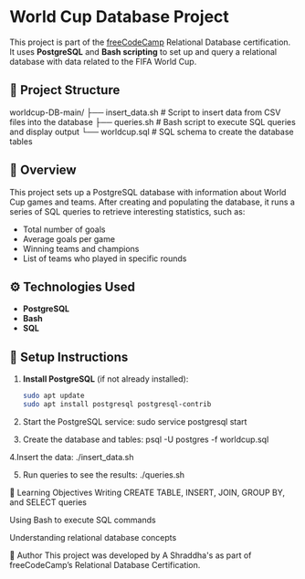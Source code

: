# World Cup Database Project

This project is part of the [freeCodeCamp](https://www.freecodecamp.org/) Relational Database certification. It uses **PostgreSQL** and **Bash scripting** to set up and query a relational database with data related to the FIFA World Cup.

## 📁 Project Structure

worldcup-DB-main/
├── insert_data.sh # Script to insert data from CSV files into the database
├── queries.sh # Bash script to execute SQL queries and display output
└── worldcup.sql # SQL schema to create the database tables


## 📝 Overview

This project sets up a PostgreSQL database with information about World Cup games and teams. After creating and populating the database, it runs a series of SQL queries to retrieve interesting statistics, such as:

- Total number of goals
- Average goals per game
- Winning teams and champions
- List of teams who played in specific rounds

## ⚙️ Technologies Used

- **PostgreSQL**
- **Bash**
- **SQL**

## 🚀 Setup Instructions

1. **Install PostgreSQL** (if not already installed):
   ```bash
   sudo apt update
   sudo apt install postgresql postgresql-contrib

2. Start the PostgreSQL service:
sudo service postgresql start

3. Create the database and tables:
psql -U postgres -f worldcup.sql

4.Insert the data:
./insert_data.sh

5. Run queries to see the results:
./queries.sh


🧠 Learning Objectives
Writing CREATE TABLE, INSERT, JOIN, GROUP BY, and SELECT queries

Using Bash to execute SQL commands

Understanding relational database concepts

📌 Author
This project was developed by A Shraddha's as part of freeCodeCamp’s Relational Database Certification.


